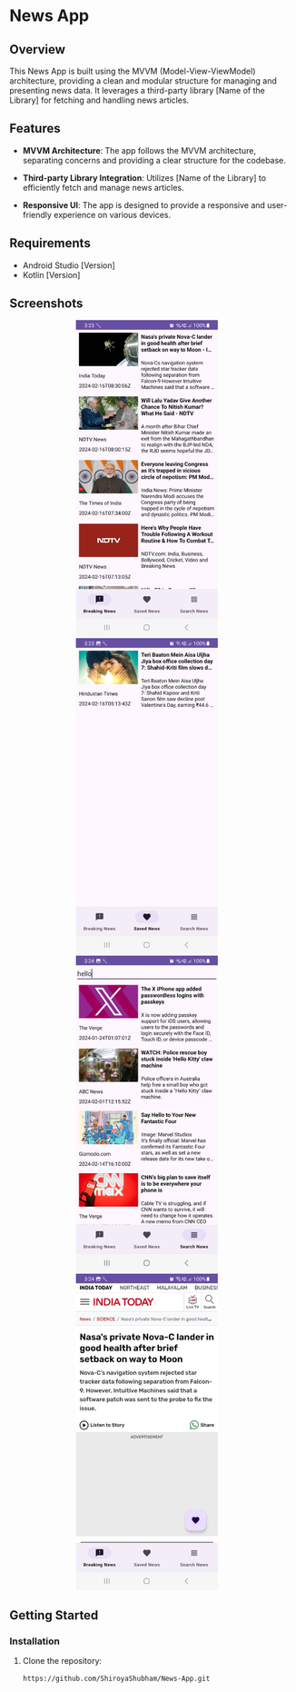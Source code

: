 # News App

## Overview

This News App is built using the MVVM (Model-View-ViewModel) architecture, providing a clean and modular structure for managing and presenting news data. It leverages a third-party library [Name of the Library] for fetching and handling news articles.

## Features

- **MVVM Architecture**: The app follows the MVVM architecture, separating concerns and providing a clear structure for the codebase.

- **Third-party Library Integration**: Utilizes [Name of the Library] to efficiently fetch and manage news articles.

- **Responsive UI**: The app is designed to provide a responsive and user-friendly experience on various devices.

## Requirements

- Android Studio [Version]
- Kotlin [Version]

## Screenshots
<div align="center">
  <img src="Screenshots/NewsScreen.jpeg" width="250" alt="Screenshot 1" style="margin-right: 20px;">
  <img src="Screenshots/FavScreen.jpeg" width="250" alt="Screenshot 2" style="margin-right: 20px;">
  <img src="Screenshots/SearchScreen.jpeg" width="250" alt="Screenshot 3" style="margin-right: 20px;">
  <img src="Screenshots/DetailNews.jpeg" width="250" alt="Screenshot 3" style="margin-right: 20px;">
</div>


## Getting Started


### Installation

1. Clone the repository:

   ```bash
   https://github.com/ShiroyaShubham/News-App.git

